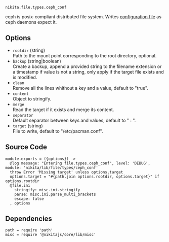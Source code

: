 
`nikita.file.types.ceph_conf`

ceph is posix-compliant distributed file system. Writes [configuration file][ceph-conf]
as ceph daemons expect it.

## Options

* `rootdir` (string)   
  Path to the mount point corresponding to the root directory, optional.
* `backup` (string|boolean)   
  Create a backup, append a provided string to the filename extension or a
  timestamp if value is not a string, only apply if the target file exists and
  is modified.
* `clean`   
  Remove all the lines whithout a key and a value, default to "true".
* `content`   
  Object to stringify.
* `merge`   
  Read the target if it exists and merge its content.
* `separator`   
  Default separator between keys and values, default to " : ".
* `target` (string)   
  File to write, default to "/etc/pacman.conf".

## Source Code

    module.exports = ({options}) ->
      @log message: "Entering file.types.ceph_conf", level: 'DEBUG', module: 'nikita/lib/file/types/ceph_conf'
      throw Error 'Missing target' unless options.target
      options.target = "#{path.join options.rootdir, options.target}" if options.rootdir
      @file.ini
        stringify: misc.ini.stringify
        parse: misc.ini.parse_multi_brackets
        escape: false
      , options

## Dependencies

    path = require 'path'
    misc = require '@nikitajs/core/lib/misc'

[ceph-conf]:(http://docs.ceph.com/docs/jewel/rados/configuration/ceph-conf/)

